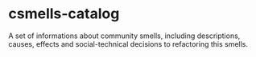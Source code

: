 # csmells-catalog
A set of informations about community smells, including descriptions, causes, effects and social-technical decisions to refactoring this smells.
